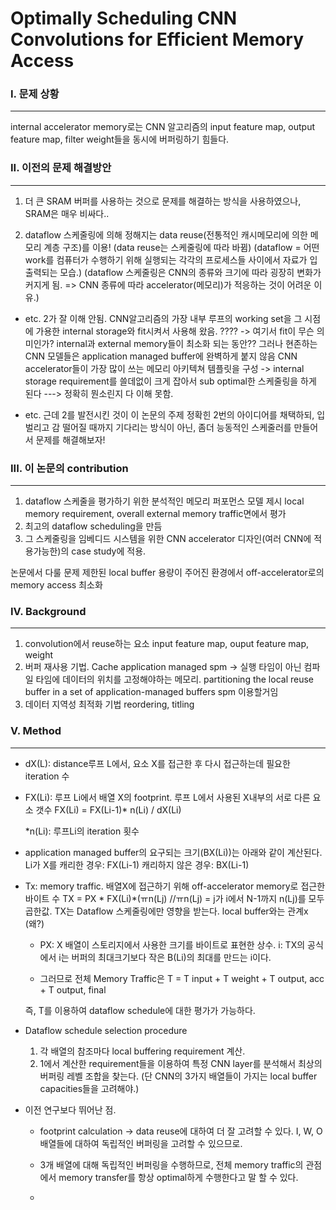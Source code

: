 # Optimally Scheduling CNN Convolutions for Efficient Memory Access

### I. 문제 상황
---
  internal accelerator memory로는 CNN 알고리즘의 input feature map, output feature map, filter weight들을 동시에 버퍼링하기 힘들다.

### II. 이전의 문제 해결방안
---
1. 더 큰 SRAM 버퍼를 사용하는 것으로 문제를 해결하는 방식을 사용하였으나, SRAM은 매우 비싸다..   
   
2. dataflow 스케줄링에 의해 정해지는 data reuse(전통적인 캐시메모리에 의한 메모리 계층 구조)를 이용! (data reuse는 스케줄링에 따라 바뀜)  (dataflow = 어떤 work를 컴퓨터가 수행하기 위해 실행되는 각각의 프로세스들 사이에서 자료가 입출력되는 모습.)
(dataflow 스케줄링은 CNN의 종류와 크기에 따라 굉장히 변화가 커지게 됨. => CNN 종류에 따라 accelerator(메모리)가 적응하는 것이 어려운 이유.)

* etc. 2가 잘 이해 안됨.
CNN알고리즘의 가장 내부 루프의 working set을 그 시점에 가용한 internal storage와 fit시켜서 사용해 왔음.
???? -> 여기서 fit이 무슨 의미인가?
    internal과 external memory들이 최소화 되는 동안??
그러나 현존하는 CNN 모델들은 application managed buffer에 완벽하게 붙지 않음
CNN accelerator들이 가장 많이 쓰는 메모리 아키텍쳐 템플릿을 구성 -> internal storage requirement를 쓸데없이 크게 잡아서 sub optimal한 스케줄링을 하게 된다
---> 정확히 뭔소린지 다 이해 못함.

* etc. 근데 2를 발전시킨 것이 이 논문의 주제
정확힌 2번의 아이디어를 채택하되, 입벌리고 감 떨어질 때까지 기다리는 방식이 아닌, 좀더 능동적인 스케줄러를 만들어서 문제를 해결해보자!

### III. 이 논문의 contribution
---
1. dataflow 스케줄을 평가하기 위한 분석적인 메모리 퍼포먼스 모델 제시
   local memory requirement, overall external memory traffic면에서 평가
2. 최고의 dataflow scheduling을 만듬
3. 그 스케줄링을 임베디드 시스템을 위한 CNN accelerator 디자인(여러 CNN에 적용가능한)의 case study에 적용.

논문에서 다룰 문제
제한된 local buffer 용량이 주어진 환경에서 off-accelerator로의 memory access 최소화

### IV. Background
---
1. convolution에서 reuse하는 요소
   input feature map, ouput feature map, weight
2. 버퍼 재사용 기법.
   Cache
   application managed spm -> 실행 타임이 아닌 컴파일 타임에 데이터의 위치를 고정해야하는 메모리. 
    partitioning the local reuse buffer in a set of application-managed buffers
   spm 이용할거임
3. 데이터 지역성 최적화 기법
   reordering, titling

### V. Method
--- 
* dX(L): distance루프 L에서, 요소 X를 접근한 후 다시 접근하는데 필요한 iteration 수

* FX(Li): 루프 Li에서 배열 X의 footprint. 루프 L에서 사용된 X내부의 서로 다른 요소 갯수
  FX(Li) = FX(Li-1)* n(Li) / dX(Li)

    *n(Li): 루프Li의 iteration 횟수

* application managed buffer의 요구되는 크기(BX(Li))는 아래와 같이 계산된다.
Li가 X를 캐리한 경우: FX(Li-1)
캐리하지 않은 경우: BX(Li-1)

* Tx: memory traffic. 배열X에 접근하기 위해 off-accelerator memory로 접근한 바이트 수
TX = PX * FX(Li)*(ㅠn(Lj) 
 //ㅠn(Lj) = j가 i에서 N-1까지 n(Lj)를 모두 곱한값.
 TX는 Dataflow 스케줄링에만 영향을 받는다. local buffer와는 관계x (왜?)

  * PX: X 배열이 스토리지에서 사용한 크기를 바이트로 표현한 상수.
i: TX의 공식에서 i는 버퍼의 최대크기보다 작은 B(Li)의 최대를 만드는 i이다.

  * 그러므로 전체 Memory Traffic은 
    T = T input + T weight + T output, acc + T output, final

  즉, T를 이용하여 dataflow schedule에 대한 평가가 가능하다.

* Dataflow schedule selection procedure
  1. 각 배열의 참조마다 local buffering requirement 계산.
  2. 1에서 계산한 requirement들을 이용하여 특정 CNN layer를 분석해서 최상의 버퍼링 레벨 조합을 찾는다. (단 CNN의 3가지 배열들이 가지는 local buffer capacities들을 고려해야.)

* 이전 연구보다 뛰어난 점.
  * footprint calculation -> data reuse에 대하여 더 잘 고려할 수 있다.
    I, W, O 배열들에 대하여 독립적인 버퍼링을 고려할 수 있으므로.

  * 3개 배열에 대해 독립적인 버퍼링을 수행하므로, 전체 memory traffic의 관점에서  memory transfer를 항상 optimal하게 수행한다고 말 할 수 있다.
  * 
